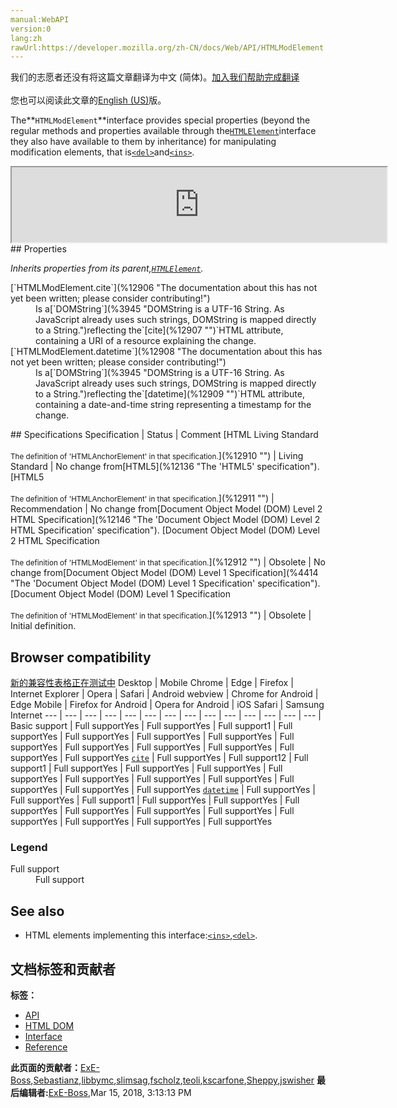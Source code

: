 ```yaml
---
manual:WebAPI
version:0
lang:zh
rawUrl:https://developer.mozilla.org/zh-CN/docs/Web/API/HTMLModElement
---
```




<bdi>我们的志愿者还没有将这篇文章翻译为<bdi>中文 (简体)</bdi>。[加入我们帮助完成翻译](%12902 "")<br></br>您也可以阅读此文章的[English (US)](%12903 "")版。</bdi>






The**`HTMLModElement`**interface provides special properties (beyond the regular methods and properties available through the[`HTMLElement`](%12142 "The HTMLElement interface represents any HTML element. Some elements directly implement this interface, others implement it via an interface that inherits it.")interface they also have available to them by inheritance) for manipulating modification elements, that is[`<del>`](%12904 "The HTML <del> element represents a range of text that has been deleted from a document.")and[`<ins>`](%12905 "The HTML <ins> element represents a range of text that has been added to a document.").

<iframe src='https://mdn.mozillademos.org/en-US/docs/Web/API/HTMLModElement$samples/inheritance_diagram?revision=1367373' width='600' height='120'></iframe>
## Properties<a name="Properties"></a>


<em>Inherits properties from its parent,[`HTMLElement`](%12142 "The HTMLElement interface represents any HTML element. Some elements directly implement this interface, others implement it via an interface that inherits it.").</em>

<dl><dt>[`HTMLModElement.cite`](%12906 "The documentation about this has not yet been written; please consider contributing!")</dt><dd>Is a[`DOMString`](%3945 "DOMString is a UTF-16 String. As JavaScript already uses such strings, DOMString is mapped directly to a String.")reflecting the`[cite](%12907 "")`HTML attribute, containing a URI of a resource explaining the change.</dd><dt>[`HTMLModElement.datetime`](%12908 "The documentation about this has not yet been written; please consider contributing!")</dt><dd>Is a[`DOMString`](%3945 "DOMString is a UTF-16 String. As JavaScript already uses such strings, DOMString is mapped directly to a String.")reflecting the`[datetime](%12909 "")`HTML attribute, containing a date-and-time string representing a timestamp for the change.</dd></dl>
## Specifications<a name="Specifications"></a>
Specification | Status | Comment 
[HTML Living Standard<br></br><small>The definition of &#39;HTMLAnchorElement&#39; in that specification.</small>](%12910 "") | Living Standard | No change from[HTML5](%12136 "The 'HTML5' specification"). 
[HTML5<br></br><small>The definition of &#39;HTMLAnchorElement&#39; in that specification.</small>](%12911 "") | Recommendation | No change from[Document Object Model (DOM) Level 2 HTML Specification](%12146 "The 'Document Object Model (DOM) Level 2 HTML Specification' specification"). 
[Document Object Model (DOM) Level 2 HTML Specification<br></br><small>The definition of &#39;HTMLModElement&#39; in that specification.</small>](%12912 "") | Obsolete | No change from[Document Object Model (DOM) Level 1 Specification](%4414 "The 'Document Object Model (DOM) Level 1 Specification' specification"). 
[Document Object Model (DOM) Level 1 Specification<br></br><small>The definition of &#39;HTMLModElement&#39; in that specification.</small>](%12913 "") | Obsolete | Initial definition. 


## Browser compatibility<a name="Browser_compatibility"></a>
[新的兼容性表格正在测试中<i></i>](%3360 "")
<abbr>Desktop<i></i></abbr> | <abbr>Mobile<i></i></abbr> 
<abbr>Chrome<i></i></abbr> | <abbr>Edge<i></i></abbr> | <abbr>Firefox<i></i></abbr> | <abbr>Internet Explorer<i></i></abbr> | <abbr>Opera<i></i></abbr> | <abbr>Safari<i></i></abbr> | <abbr>Android webview<i></i></abbr> | <abbr>Chrome for Android<i></i></abbr> | <abbr>Edge Mobile<i></i></abbr> | <abbr>Firefox for Android<i></i></abbr> | <abbr>Opera for Android<i></i></abbr> | <abbr>iOS Safari<i></i></abbr> | <abbr>Samsung Internet<i></i></abbr> 
 ---  |  ---  |  ---  |  ---  |  ---  |  ---  |  ---  |  ---  |  ---  |  ---  |  ---  |  ---  |  ---  |  ---  | 
Basic support | <abbr>Full support</abbr>Yes | <abbr>Full support</abbr>Yes | <abbr>Full support</abbr>1 | <abbr>Full support</abbr>Yes | <abbr>Full support</abbr>Yes | <abbr>Full support</abbr>Yes | <abbr>Full support</abbr>Yes | <abbr>Full support</abbr>Yes | <abbr>Full support</abbr>Yes | <abbr>Full support</abbr>Yes | <abbr>Full support</abbr>Yes | <abbr>Full support</abbr>Yes | <abbr>Full support</abbr>Yes 
[`cite`](%12914 "") | <abbr>Full support</abbr>Yes | <abbr>Full support</abbr>12 | <abbr>Full support</abbr>1 | <abbr>Full support</abbr>Yes | <abbr>Full support</abbr>Yes | <abbr>Full support</abbr>Yes | <abbr>Full support</abbr>Yes | <abbr>Full support</abbr>Yes | <abbr>Full support</abbr>Yes | <abbr>Full support</abbr>Yes | <abbr>Full support</abbr>Yes | <abbr>Full support</abbr>Yes | <abbr>Full support</abbr>Yes 
[`datetime`](%12915 "") | <abbr>Full support</abbr>Yes | <abbr>Full support</abbr>Yes | <abbr>Full support</abbr>1 | <abbr>Full support</abbr>Yes | <abbr>Full support</abbr>Yes | <abbr>Full support</abbr>Yes | <abbr>Full support</abbr>Yes | <abbr>Full support</abbr>Yes | <abbr>Full support</abbr>Yes | <abbr>Full support</abbr>Yes | <abbr>Full support</abbr>Yes | <abbr>Full support</abbr>Yes | <abbr>Full support</abbr>Yes 


### Legend<a name="Legend"></a>
<dl><dt><abbr>Full support</abbr></dt><dd>Full support</dd></dl>

## See also<a name="See_also"></a>

* HTML elements implementing this interface:[`<ins>`](%12905 "The HTML <ins> element represents a range of text that has been added to a document."),[`<del>`](%12904 "The HTML <del> element represents a range of text that has been deleted from a document.").



## 文档标签和贡献者
**标签：**
* [API](%50 "")
* [HTML DOM](%6889 "")
* [Interface](%3380 "")
* [Reference](%3381 "")

**此页面的贡献者：**[ExE-Boss](%3990 ""),[Sebastianz](%4468 ""),[libbymc](%5110 ""),[slimsag](%12151 ""),[fscholz](%60 ""),[teoli](%160 ""),[kscarfone](%3900 ""),[Sheppy](%405 ""),[jswisher](%11168 "")
**最后编辑者:**[ExE-Boss](%3990 ""),<time>Mar 15, 2018, 3:13:13 PM</time>


